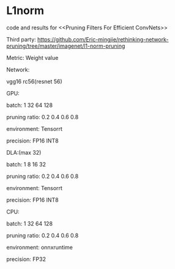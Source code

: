 # L1norm
code and results for &lt;&lt;Pruning Filters For Efficient ConvNets>>

Third party: https://github.com/Eric-mingjie/rethinking-network-pruning/tree/master/imagenet/l1-norm-pruning

Metric: Weight value

Network:

vgg16 rc56(resnet 56)

GPU:

batch: 1 32 64 128

pruning ratio: 0.2 0.4 0.6 0.8

environment: Tensorrt

precision: FP16 INT8


DLA:(max 32)

batch: 1 8 16 32

pruning ratio: 0.2 0.4 0.6 0.8

environment: Tensorrt

precision: FP16 INT8


CPU:

batch: 1 32 64 128

pruning ratio: 0.2 0.4 0.6 0.8

environment: onnxruntime

precision: FP32


